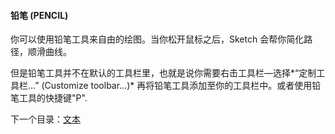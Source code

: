 #### 铅笔 (PENCIL)
你可以使用铅笔工具来自由的绘图。当你松开鼠标之后，Sketch 会帮你简化路径，顺滑曲线。

但是铅笔工具并不在默认的工具栏里，也就是说你需要右击工具栏—选择*“定制工具栏…” (Customize toolbar…)* 再将铅笔工具添加至你的工具栏中。或者使用铅笔工具的快捷键"P".


下一个目录：[文本](http://www.bohemiancoding.com/sketch/help/manual/basic-tools/text/)
